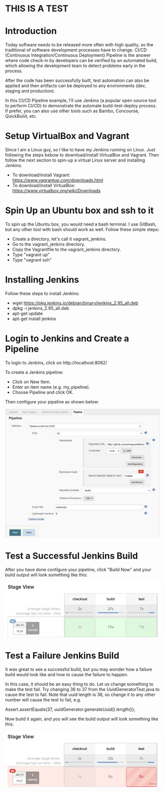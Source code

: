 # THIS IS A TEST

# Introduction

Today software needs to be released more often with high quality, so the traditional of software development processes have to change. CI/CD (Continuous Integration/Continuous Deployment) Pipeline is the answer where code check-in by developers can be verified by an automated build, which allowing the development team to detect problems early in the process.

After the code has been successfully built, test automation can also be applied and then artifacts can be deployed to any environments (dev, staging and production).

In this CI/CD Pipeline example, I'll use Jenkins (a popular open source tool to perform CI/CD) to demonstrate the automate build-test-deploy process. If prefer, you can also use other tools such as Bambo, Concourse, QuickBuild, etc. 

# Setup VirtualBox and Vagrant

Since I am a Linux guy, so I like to have my Jenkins running on Linux. Just following the steps bebow to download/install VirtualBox and Vagrant. Then follow the next section to spin-up a virtual Linux server and  installing Jenkins.

- To download/install Vagrant: https://www.vagrantup.com/downloads.html 
- To download/install VirtualBox: https://www.virtualbox.org/wiki/Downloads

# Spin Up an Ubuntu box and ssh to it

To spin up the Ubuntu box, you would need a bash terminal. I use GitBash, but any other tool with bash should work as well. Follow these simple steps:

- Create a directory, let's call it vagrant_jenkins.
- Go to the vagrant_jenkins directory.
- Copy the Vagrantfile to the vagrant_jenkins directory.
- Type "vagrant up"
- Type "vagrant ssh"

# Installing Jenkins

Follow these steps to install Jenkins:

- wget https://pkg.jenkins.io/debian/binary/jenkins_2.95_all.deb
- dpkg -i jenkins_2.95_all.deb
- apt-get update
- apt-get install jenkins

# Login to Jenkins and Create a Pipeline

To login to Jenkins, click on http://localhost:8082/

To create a Jenkins pipeline:

- Click on New Item.
- Enter an item name (e.g. my_pipeline).
- Choose Pipeline and click OK.

Then configure your pipeline as shown below:

![](images/PipelineConfig.png?raw=true)

# Test a Successful Jenkins Build

After you have done configure your pipeline, click "Build Now" and your build output will look something like this:

![](images/BuildSuccess.png?raw=true)

# Test a Failure Jenkins Build

It was great to see a successful build, but you may wonder how a failure build would look like and how to cause the failure to happen.

In this case, it should be an easy thing to do. Let us change something to make the test fail. Try changing 36 to 37 from the UuidGeneratorTest.java to cause the test to fail. Note that uuid length is 36, so change it to any other number will cause the test to fail, e.g.

Assert.assertEquals(37, uuidGenerator.generateUuid().length());

Now build it again, and you will see the build output will look something like this:

![](images/BuildFail.png?raw=true)

